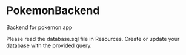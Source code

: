 # PokemonBackend
Backend for pokemon app 

Please read the database.sql file in Resources.
Create or update your database with the provided query.
